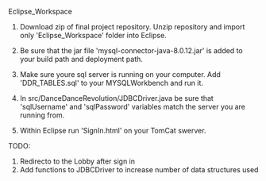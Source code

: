 Eclipse_Workspace

1. Download zip of final project repository. Unzip repository and import only 'Eclipse_Workspace' folder into Eclipse.

2. Be sure that the jar file 'mysql-connector-java-8.0.12.jar' is added to your build path and deployment path.

3. Make sure youre sql server is running on your computer. Add 'DDR_TABLES.sql' to your MYSQLWorkbench and run it.

4. In src/DanceDanceRevolution/JDBCDriver.java be sure that 'sqlUsername' and 'sqlPassword' variables match the server 
   you are running from.

5. Within Eclipse run 'SignIn.html' on your TomCat swerver.

TODO:

1. Redirecto to the Lobby after sign in
2. Add functions to JDBCDriver to increase number of data structures used
